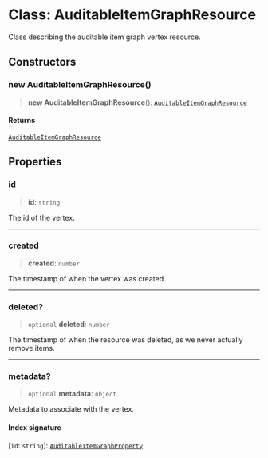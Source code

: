 # Class: AuditableItemGraphResource

Class describing the auditable item graph vertex resource.

## Constructors

### new AuditableItemGraphResource()

> **new AuditableItemGraphResource**(): [`AuditableItemGraphResource`](AuditableItemGraphResource.md)

#### Returns

[`AuditableItemGraphResource`](AuditableItemGraphResource.md)

## Properties

### id

> **id**: `string`

The id of the vertex.

***

### created

> **created**: `number`

The timestamp of when the vertex was created.

***

### deleted?

> `optional` **deleted**: `number`

The timestamp of when the resource was deleted, as we never actually remove items.

***

### metadata?

> `optional` **metadata**: `object`

Metadata to associate with the vertex.

#### Index signature

 \[`id`: `string`\]: [`AuditableItemGraphProperty`](AuditableItemGraphProperty.md)
